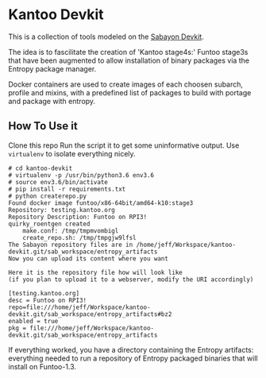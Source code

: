 # Kantoo Devkit #

This is a collection of tools modeled on the [Sabayon Devkit](https://github.com/Sabayon/devkit).

The idea is to fascilitate the creation of 'Kantoo stage4s:' Funtoo stage3s that have been augmented to allow
installation of binary packages via the Entropy package manager.

Docker containers are used to create images of each choosen subarch, profile and mixins, with a predefined list of 
packages to build with portage and package with entropy. 

## How To Use it ##

Clone this repo Run the script it to get some uninformative output. Use `virtualenv` to isolate everything nicely. 

```commandline
# cd kantoo-devkit
# virtualenv -p /usr/bin/python3.6 env3.6
# source env3.6/bin/activate
# pip install -r requirements.txt
# python createrepo.py
Found docker image funtoo/x86-64bit/amd64-k10:stage3
Repository: testing.kantoo.org
Repository Description: Funtoo on RPI3!
quirky_roentgen created
	make.conf: /tmp/tmpmvombigl
	create_repo.sh: /tmp/tmpgjw9lfsl
The Sabayon repository files are in /home/jeff/Workspace/kantoo-devkit.git/sab_workspace/entropy_artifacts
Now you can upload its content where you want

Here it is the repository file how will look like 
(if you plan to upload it to a webserver, modify the URI accordingly)

[testing.kantoo.org]
desc = Funtoo on RPI3!
repo=file:///home/jeff/Workspace/kantoo-devkit.git/sab_workspace/entropy_artifacts#bz2
enabled = true
pkg = file:///home/jeff/Workspace/kantoo-devkit.git/sab_workspace/entropy_artifacts

```

If everything worked, you have a directory containing the Entropy artifacts: everything needed to run a repository of Entropy packaged binaries that will install on Funtoo-1.3.


